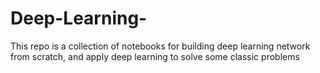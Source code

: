# Deep-Learning-
This repo is a collection of notebooks for building deep learning network from scratch, and apply deep learning to solve some classic problems 
